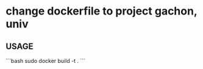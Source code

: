 # change dockerfile to project gachon, univ

<h2>USAGE</h2>
```bash
sudo docker build -t <image-name> .
```
